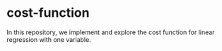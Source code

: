# cost-function
In this repository, we implement and explore the cost function for linear regression with one variable.
